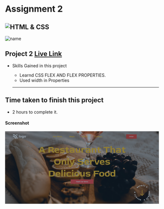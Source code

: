 # Assignment 2
![HTML & CSS](https://img.shields.io/badge/HTML-CSS-orange)
---
![name](https://img.shields.io/badge/Ehraz%20Ahmad-Full%20stack%20developer-green)

## Project 2 [Live Link](https://gregarious-faloodeh-21d37a.netlify.app/)

-   Skills Gained in this project
    -   Learnd CSS FLEX AND FLEX PROPERTIES.
    -   Used width in Properties

    ---

## Time taken to finish this project

-   2 hours to complete it.

#### Screenshot

![Desktop](./live-class-project-2/Project2.png)